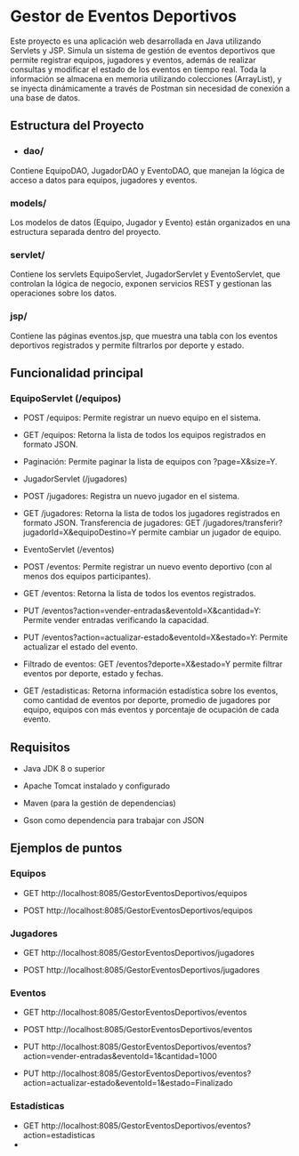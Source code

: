 # Gestor de Eventos Deportivos

Este proyecto es una aplicación web desarrollada en Java utilizando Servlets y JSP. Simula un sistema de gestión de eventos deportivos que permite
registrar equipos, jugadores y eventos, además de realizar consultas y modificar el estado de los eventos en tiempo real.
Toda la información se almacena en memoria utilizando colecciones (ArrayList), y se inyecta dinámicamente a través de Postman sin necesidad de
conexión a una base de datos.

## Estructura del Proyecto

- ### dao/
Contiene EquipoDAO, JugadorDAO y EventoDAO, que manejan la lógica de acceso a datos para equipos, jugadores y eventos.

### models/
Los modelos de datos (Equipo, Jugador y Evento) están organizados en una estructura separada dentro del proyecto.

### servlet/
Contiene los servlets EquipoServlet, JugadorServlet y EventoServlet, que controlan la lógica de negocio,
exponen servicios REST y gestionan las operaciones sobre los datos.

### jsp/
Contiene las páginas eventos.jsp, que muestra una tabla con los eventos deportivos registrados y permite filtrarlos por deporte y estado.

## Funcionalidad principal

### EquipoServlet (/equipos)

- POST /equipos: Permite registrar un nuevo equipo en el sistema.

- GET /equipos: Retorna la lista de todos los equipos registrados en formato JSON.

- Paginación: Permite paginar la lista de equipos con ?page=X&size=Y.

- JugadorServlet (/jugadores)

- POST /jugadores: Registra un nuevo jugador en el sistema.

- GET /jugadores: Retorna la lista de todos los jugadores registrados en formato JSON.
Transferencia de jugadores: GET /jugadores/transferir?jugadorId=X&equipoDestino=Y permite cambiar un jugador de equipo.

- EventoServlet (/eventos)

- POST /eventos: Permite registrar un nuevo evento deportivo (con al menos dos equipos participantes).

- GET /eventos: Retorna la lista de todos los eventos registrados.

- PUT /eventos?action=vender-entradas&eventoId=X&cantidad=Y: Permite vender entradas verificando la capacidad.

- PUT /eventos?action=actualizar-estado&eventoId=X&estado=Y: Permite actualizar el estado del evento.

- Filtrado de eventos: GET /eventos?deporte=X&estado=Y permite filtrar eventos por deporte, estado y fechas.

- GET /estadisticas: Retorna información estadística sobre los eventos, como cantidad de eventos por deporte, promedio de jugadores por equipo, 
equipos con más eventos y porcentaje de ocupación de cada evento.

## Requisitos

- Java JDK 8 o superior

- Apache Tomcat instalado y configurado

- Maven (para la gestión de dependencias)

- Gson como dependencia para trabajar con JSON

## Ejemplos de puntos

### Equipos

- GET http://localhost:8085/GestorEventosDeportivos/equipos

- POST http://localhost:8085/GestorEventosDeportivos/equipos
  
### Jugadores

- GET http://localhost:8085/GestorEventosDeportivos/jugadores

- POST http://localhost:8085/GestorEventosDeportivos/jugadores

### Eventos

- GET http://localhost:8085/GestorEventosDeportivos/eventos

- POST http://localhost:8085/GestorEventosDeportivos/eventos

- PUT http://localhost:8085/GestorEventosDeportivos/eventos?action=vender-entradas&eventoId=1&cantidad=1000

- PUT http://localhost:8085/GestorEventosDeportivos/eventos?action=actualizar-estado&eventoId=1&estado=Finalizado

### Estadísticas

- GET http://localhost:8085/GestorEventosDeportivos/eventos?action=estadisticas
- 